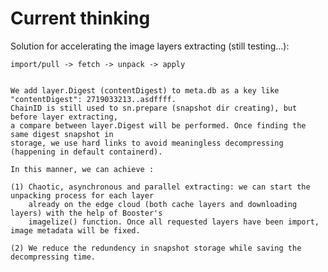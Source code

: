 # Current thinking

Solution for accelerating the image layers extracting (still testing...):
    
    import/pull -> fetch -> unpack -> apply   


	We add layer.Digest (contentDigest) to meta.db as a key like "contentDigest": 2719033213..asdffff.
	ChainID is still used to sn.prepare (snapshot dir creating), but before layer extracting,
	a compare between layer.Digest will be performed. Once finding the same digest snapshot in
	storage, we use hard links to avoid meaningless decompressing (happening in default containerd).

	In this manner, we can achieve :

	(1) Chaotic, asynchronous and parallel extracting: we can start the unpacking process for each layer
		already on the edge cloud (both cache layers and downloading layers) with the help of Booster's
		imagelize() function. Once all requested layers have been import, image metadata will be fixed.

	(2) We reduce the redundency in snapshot storage while saving the decompressing time.
